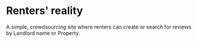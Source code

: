 # Renters' reality

A simple, crowdsourcing site where renters can create or search for 
reviews by Landlord name or Property.
